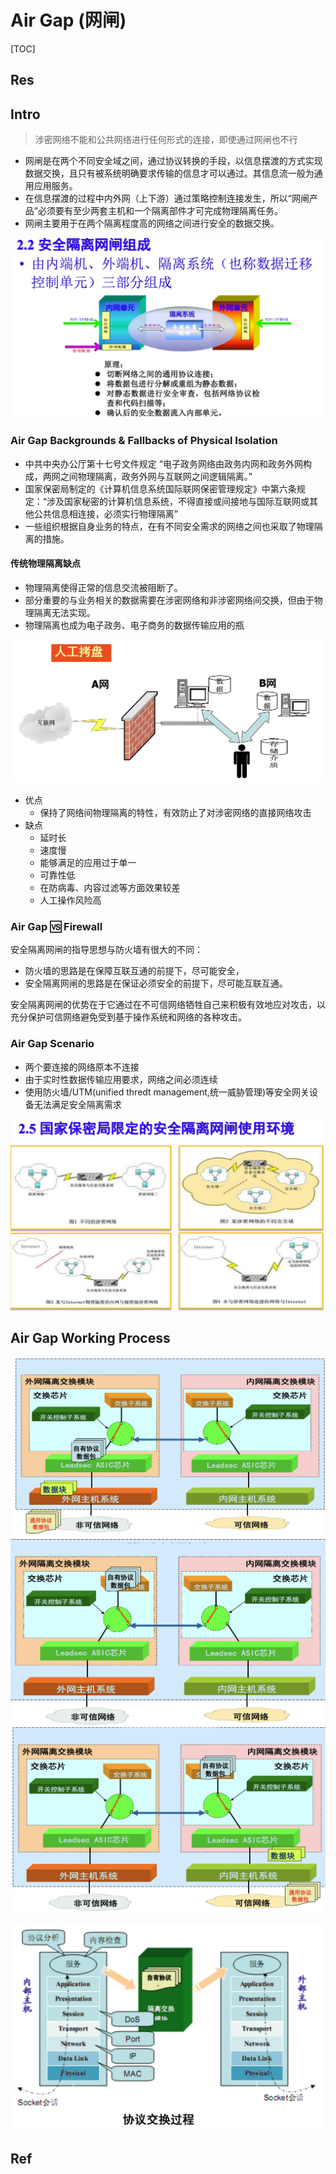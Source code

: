 # Air Gap (网闸)

[TOC]



## Res



## Intro
> 涉密网络不能和公共网络进行任何形式的连接，即使通过网闸也不行

- 网闸是在两个不同安全域之间，通过协议转换的手段，以信息摆渡的方式实现数据交换，且只有被系统明确要求传输的信息才可以通过。其信息流一般为通用应用服务。
- 在信息摆渡的过程中内外网（上下游）通过策略控制连接发生，所以“网闸产品”必须要有至少两套主机和一个隔离部件才可完成物理隔离任务。
- 网闸主要用于在两个隔离程度高的网络之间进行安全的数据交换。

![](../../../../Assets/Pics/Screenshot%202023-12-04%20at%2011.08.54PM.png)

### Air Gap Backgrounds & Fallbacks of Physical Isolation
- 中共中央办公厅第十七号文件规定 “电子政务网络由政务内网和政务外网构成，两网之间物理隔离，政务外网与互联网之间逻辑隔离。”
- 国家保密局制定的《计算机信息系统国际联网保密管理规定》中第六条规定：“涉及国家秘密的计算机信息系统，不得直接或间接地与国际互联网或其他公共信息相连接，必须实行物理隔离”
- 一些组织根据自身业务的特点，在有不同安全需求的网络之间也采取了物理隔离的措施。
#### 传统物理隔离缺点
- 物理隔离使得正常的信息交流被阻断了。
- 部分重要的与业务相关的数据需要在涉密网络和非涉密网络间交换，但由于物理隔离无法实现。
- 物理隔离也成为电子政务、电子商务的数据传输应用的瓶

![](../../../../Assets/Pics/Screenshot%202023-12-04%20at%2011.12.33PM.png)
- 优点
	- 保持了网络间物理隔离的特性，有效防止了对涉密网络的直接网络攻击
- 缺点
	- 延时长
	- 速度慢
	- 能够满足的应用过于单一
	- 可靠性低
	- 在防病毒、内容过滤等方面效果较差
	- 人工操作风险高

### Air Gap 🆚 Firewall
安全隔离网闸的指导思想与防火墙有很大的不同：
- 防火墙的思路是在保障互联互通的前提下，尽可能安全，
- 安全隔离网闸的思路是在保证必须安全的前提下，尽可能互联互通。

安全隔离网闸的优势在于它通过在不可信网络牺牲自己来积极有效地应对攻击，以充分保护可信网络避免受到基于操作系统和网络的各种攻击。

### Air Gap Scenario
- 两个要连接的网络原本不连接
- 由于实时性数据传输应用要求，网络之间必须连续
- 使用防火墙/UTM(unified thredt management,统一威胁管理)等安全网关设备无法满足安全隔离需求

![](../../../../Assets/Pics/Screenshot%202023-12-04%20at%2011.07.16PM.png)



## Air Gap Working Process
![](../../../../Assets/Pics/Screenshot%202023-12-04%20at%2011.09.49PM.png)
![](../../../../Assets/Pics/Screenshot%202023-12-04%20at%2011.10.00PM.png)
![](../../../../Assets/Pics/Screenshot%202023-12-04%20at%2011.10.10PM.png)

![](../../../../Assets/Pics/Screenshot%202023-12-04%20at%2011.10.22PM.png)



## Ref
[安全隔离与信息交换系统]: https://www.qianxin.com/product/detail/pid/335
[安全隔离与信息交换系统（双向网闸）]: https://www.qianxin.com/product/detail/pid/374
[网闸是什么，网闸和防火墙之间的区别是什么？| 腾讯云]: https://cloud.tencent.com/developer/article/1842021